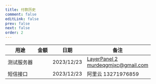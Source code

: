 ```yaml
---
title: 付款历史
comment: false
editLink: false
prev: false
next: false
order: 2
---
```


<script setup lang="ts">
const images = [{src:'https://github.com/hhypygy/images/raw/master/20231224/ce00b0b703e087efedc8ae8adfaa4f5.1qatvhxccj9c.webp',alt:''},
{src:'https://github.com/hhypygy/images/raw/master/20231224/image.6w9shlqtvt00.webp',alt:''}]


const images2 = [{src:'https://github.com/hhypygy/images/raw/master/20231224/image.f7dm3yyhhds.webp',alt:''},
{src:'https://github.com/hhypygy/images/raw/master/20231224/159fb7382948ab05c2ee8ded39298c2.336ktshytjw0.webp',alt:''},
{src:'https://github.com/hhypygy/images/raw/master/20231224/a4bac92303423a5146c4d5cadd8c116.7dj747im0dc0.webp',alt:''}]
</script>

| 用途    | 金额                                 | 日期         | 备注                                                                               |
|-------|------------------------------------|------------|----------------------------------------------------------------------------------|
| 测试服务器 | <ImageRenderer :value="images" />  | 2023/12/23 | [LayerPanel 2](https://www.layerpanel.com/dashboard) <br/> murdeqgmjxc@gmail.com |
| 短信接口  | <ImageRenderer :value="images2" /> | 2023/12/23 | 阿里云 13271976859                                                                  |                                                                  |
